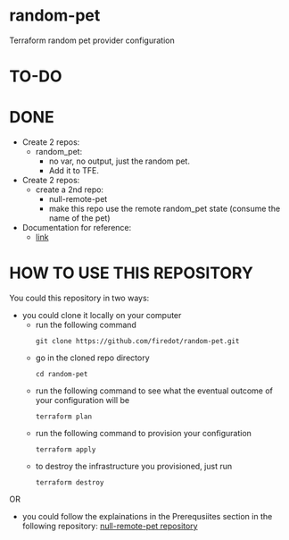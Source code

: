 # random-pet
Terraform random pet provider configuration


# TO-DO

# DONE

- Create 2 repos:
  - random_pet: 
    - no var, no output, just the random pet. 
    - Add it to TFE.
- Create 2 repos:
  - create a 2nd repo: 
    - null-remote-pet
    - make this repo use the remote random_pet state (consume the name of the pet) 
- Documentation for reference: 
  - [link](https://www.terraform.io/docs/providers/terraform/d/remote_state.html)
  
  
 # HOW TO USE THIS REPOSITORY
 
 You could this repository in two ways: 

- you could clone it locally on your computer 
  - run the following command
    ```
    git clone https://github.com/firedot/random-pet.git
    ```
  - go in the cloned repo directory
    ```
    cd random-pet
    ```
  - run the following command to see what the eventual outcome of your configuration will be
    ```
    terraform plan
    ```
  - run the following command to provision your configuration
    ```
    terraform apply
    ```
  - to destroy the infrastructure you provisioned, just run
    ```
    terraform destroy
    ```
 
 OR
 
 - you could follow the explainations in the Prerequsiites section in the following repository:
    [null-remote-pet repository](https://github.com/firedot/null-remote-pet)
 
